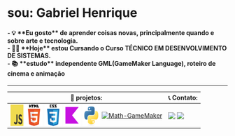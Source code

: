 <h1>sou: Gabriel Henrique</h1>
<h4>
- 💡 **Eu gosto** de aprender coisas novas, principalmente quando e sobre arte e tecnologia. <br>
- 👨‍💻 **Hoje** estou Cursando o Curso TÉCNICO EM DESENVOLVIMENTO DE SISTEMAS. <br>
- 📚 **estudo** independente GML(GameMaker Language), roteiro de cinema e animação <br>
</h4>

-----------------------------------------------------------

| 🔎 projetos: | 📞 Contato:             |
| ------------ | ----------------------- |
|<a href="https://gabryelhenryque.github.io/htmlcssjs/"> <img align="top" alt="Math-javascript" height="50" width="30" src="https://github.com/devicons/devicon/blob/master/icons/javascript/javascript-original.svg"></a> <a href="https://gabryelhenryque.github.io/exemple_html/"><img align="center" alt="Math-html5" height="50" width="40" src="https://github.com/devicons/devicon/blob/master/icons/html5/html5-original-wordmark.svg"></a> <a href="https://gabryelhenryque.github.io/exemple_css-html/"><img align="center" alt="Math-css3" height="50" width="40" src="https://github.com/devicons/devicon/blob/master/icons/css3/css3-original-wordmark.svg"></a> <img align="center" alt="Math-Kotlin" height="50" width="40" src="https://github.com/devicons/devicon/blob/master/icons/kotlin/kotlin-plain.svg"> <img align="center" alt="Math-Python" height="50" width="40" src="https://github.com/devicons/devicon/blob/master/icons/python/python-original.svg"> <a href="https://nezit.itch.io/iunior"><img align="center" alt="Math-GameMaker" width="40" src="https://th.bing.com/th/id/OIP.kodoullLKGdpPt7K0FUlLwHaHa?rs=1&pid=ImgDetMain"></a> | <a href="mailto:ghncontato@gmail.com"><img width="70" align="center" src="https://static.cdnlogo.com/logos/g/93/gmail.svg"></a> <a href="https://www.linkedin.com/in/gabriel-henrique-a61769271/"><img align="center" width="60" src="https://www.svgrepo.com/show/353999/linkedin.svg"></a> |

